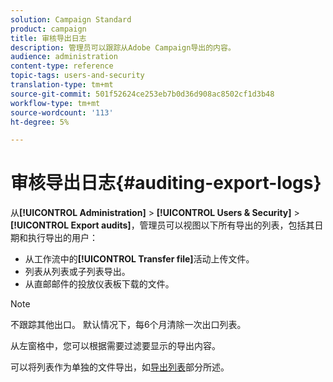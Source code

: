 ```yaml
---
solution: Campaign Standard
product: campaign
title: 审核导出日志
description: 管理员可以跟踪从Adobe Campaign导出的内容。
audience: administration
content-type: reference
topic-tags: users-and-security
translation-type: tm+mt
source-git-commit: 501f52624ce253eb7b0d36d908ac8502cf1d3b48
workflow-type: tm+mt
source-wordcount: '113'
ht-degree: 5%

---
```



# 审核导出日志{#auditing-export-logs}

从&#x200B;**[!UICONTROL Administration]** > **[!UICONTROL Users & Security]** > **[!UICONTROL Export audits]**，管理员可以视图以下所有导出的列表，包括其日期和执行导出的用户：

* 从工作流中的&#x200B;**[!UICONTROL Transfer file]**&#x200B;活动上传文件。
* 列表从列表或子列表导出。
* 从直邮邮件的投放仪表板下载的文件。

>[!NOTE]
>
>不跟踪其他出口。 默认情况下，每6个月清除一次出口列表。

从左窗格中，您可以根据需要过滤要显示的导出内容。

可以将列表作为单独的文件导出，如[导出列表](../../automating/using/exporting-lists.md)部分所述。
